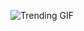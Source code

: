 
<!-- GIF_SECTION -->
![Trending GIF](https://media0.giphy.com/media/v1.Y2lkPThiYjIxNzcyNTM0cm11ZXphd3V3a2ZneDl2cHI5aXkwOWZnczh2OHV6ZjlxOWk1diZlcD12MV9naWZzX3NlYXJjaCZjdD1n/11ZSwQNWba4YF2/giphy.gif)
<!-- END_GIF_SECTION -->

